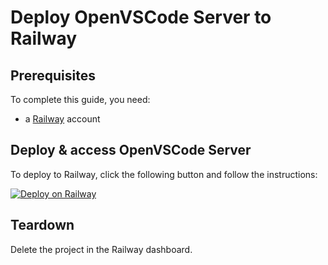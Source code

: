 # Deploy OpenVSCode Server to Railway

## Prerequisites

To complete this guide, you need:
* a [Railway](https://railway.app/) account

## Deploy & access OpenVSCode Server

To deploy to Railway, click the following button and follow the instructions:

[![Deploy on Railway](https://railway.app/button.svg)](https://railway.app/new/template?template=https%3A%2F%2Fgithub.com%2Fgitpod-io%2Fopenvscode-releases&envs=RELEASE_TAG%2CPORT&RELEASE_TAGDefault=openvscode-server-v1.60.0&PORTDefault=3000)

## Teardown

Delete the project in the Railway dashboard.
